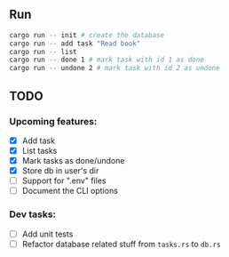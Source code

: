 ## Run

```sh
cargo run -- init # create the database
cargo run -- add task "Read book"
cargo run -- list
cargo run -- done 1 # mark task with id 1 as done
cargo run -- undone 2 # mark task with id 2 as undone
```

## TODO

### Upcoming features:

- [x] Add task
- [x] List tasks
- [x] Mark tasks as done/undone
- [x] Store db in user's dir
- [ ] Support for ".env" files
- [ ] Document the CLI options

### Dev tasks:
- [ ] Add unit tests
- [ ] Refactor database related stuff from `tasks.rs` to `db.rs`
